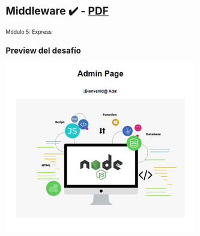 # Middleware :heavy_check_mark: - [PDF](https://github.com/EveNavarro/middlewares/blob/master/public/ej-pdf/Middlewares.pdf)
Módulo 5: Express

## Preview del desafío

<img src="https://github.com/EveNavarro/middlewares/blob/master/public/images/admin-user.png" />
